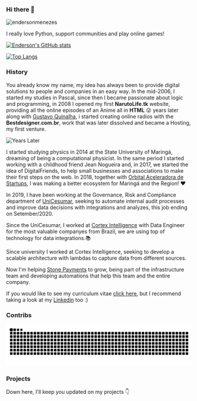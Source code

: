 ### Hi there 🐍

<p align="left"> <img src="https://komarev.com/ghpvc/?username=endersonmenezes" alt="endersonmenezes" /> </p>

I really love Python, support communities and play online games!

[![Enderson's GitHub stats](https://github-readme-stats.vercel.app/api?username=endersonmenezes&theme=dracula)](https://github.com/anuraghazra/github-readme-stats)


[![Top Langs](https://github-readme-stats.vercel.app/api/top-langs/?username=endersonmenezes&theme=dracula)](https://github.com/anuraghazra/github-readme-stats)



### History
You already know my name, my idea has always been to provide digital solutions to people and companies in an easy way. In the mid-2006, I started my studies in Pascal, since then I became passionate about logic and programming, in 2008 I opened my first **NarutoLife.tk** website, providing all the online episodes of an Anime all in **HTML** 😜 years later along with [Gustavo Quinalha](https://github.com/gustavoquinalha), i started creating online radios with the **Bestdesigner.com.br**, work that was later dissolved and became a Hosting, my first venture.

![Years Later](https://i.ytimg.com/vi/K5bgq69ujs4/hqdefault.jpg)

I started studying physics in 2014 at the State University of Maringá, dreaming of being a computational physicist. In the same period I started working with a childhood friend Jean Nogueira and, in 2017, we started the idea of DigitalFriends, to help small businesses and associations to make their first steps on the web. In 2018, together with [Orbital Aceleradora de Startups](https://orbital.ac), I was making a better ecosystem for Maringá and the Region! ❤️

In 2019, I have been working at the Governance, Risk and Compliance department of  [UniCesumar](https://unicesumar.edu.br), seeking to automate internal audit processes and improve data decisions with integrations and analyzes, this job ending on Setember/2020. 

Since the UniCesumar, I worked at [Cortex Intelligence](https://cortex-intelligence.com) with Data Engineer for the most valuable companyes from Brazil, we are using top of technology for data integrations.📚

Since university I worked at Cortex Intelligence, seeking to develop a scalable architecture with lambdas to capture data from different sources.

Now I'm helping [Stone Payments](http://stone.co/) to grow, being part of the infrastructure team and developing automations that help this team and the entire company.

If you would like to see my curriculum vitae [click here](https://drive.google.com/file/d/1-49x1DoB6-m9sZezJW9vUfKVYZEeYy_r/view?usp=sharing), but I recommend taking a look at my [Linkedin](https://www.linkedin.com/in/endersonmenezes/) too :)

### Contribs

![Contrib from Me](https://github.com/endersonmenezes/endersonmenezes/blob/output/github-contribution-grid-snake.svg)

### Projects
Down here, I'll keep you updated on my projects 👇
